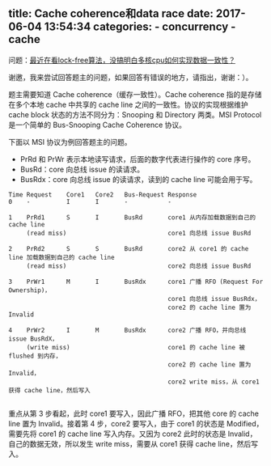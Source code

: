 title: Cache coherence和data race
date: 2017-06-04 13:54:34
categories:
    - concurrency
    - cache
---

问题：[最近在看lock-free算法，没搞明白多核cpu如何实现数据一致性？](https://www.zhihu.com/question/60629009/answer/179943569)

谢邀，我来尝试回答题主的问题，如果回答有错误的地方，请指出，谢谢：）。

题主需要知道 Cache coherence（缓存一致性）。Cache coherence 指的是存储在多个本地 cache 中共享的 cache line 之间的一致性。协议的实现根据维护 cache block 状态的方法不同分为：Snooping 和 Directory 两类。MSI Protocol 是一个简单的 Bus-Snooping Cache Coherence 协议。

下面以 MSI 协议为例回答题主的问题。

* PrRd 和 PrWr 表示本地读写请求，后面的数字代表进行操作的 core 序号。
* BusRd：core 向总线 issue 的读请求。
* BusRdx：core 向总线 issue 的读请求，读到的 cache line 可能会用于写。

```
Time Request    Core1   Core2   Bus-Request Response
0    -          I       I       -           -

1    PrRd1      S       I       BusRd       core1 从内存加载数据到自己的 cache line
     (read miss)                            core1 向总线 issue BusRd
                                            
2    PrRd2      S       S       BusRd       core2 从 core1 的 cache line 加载数据到自己的 cache line
     (read miss)                            core2 向总线 issue BusRd

3    PrWr1      M       I       BusRdx      core1 广播 RFO (Request For Ownership)，
                                            core1 向总线 issue BusRdx，
                                            core2 的 cache line 置为 Invalid
                                            
4    PrWr2      I       M       BusRdx      core2 广播 RFO，并向总线 issue BusRdX，
     (write miss)                           core1 的 cache line 被 flushed 到内存，
                                            core2 的 cache line 置为 Invalid，
                                            core2 write miss，从 core1 获得 cache line，然后写入
                                            
```

重点从第 3 步看起，此时 core1 要写入，因此广播 RFO，把其他 core 的 cache line 置为 Invalid。接着第 4 步，core2 要写入，由于 core1 的状态是 Modified，需要先将 core1 的 cache line 写入内存。又因为 core2 此时的状态是 Invalid，自己的数据无效，所以发生 write miss，需要从 core1 获得 cache line，然后写入。

